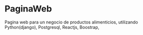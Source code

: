 # PaginaWeb
Pagina web para un negocio de productos alimenticios, utilizando Python(django), Postgresql, Reactjs, Boostrap,

